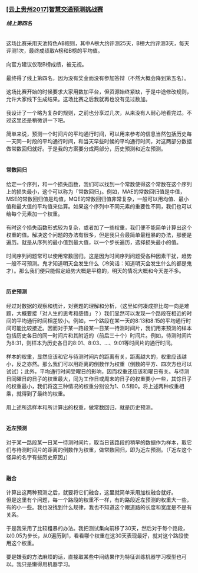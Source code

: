 
### [[云上贵州2017]智慧交通预测挑战赛](https://tianchi.aliyun.com/competition/entrance/231598/introduction)
***线上第四名***<br/>
<br/><br/>
这场比赛采用天池特色AB规则，其中A榜大约评测25天，B榜大约评测3天，每天评测1次，最终成绩取A榜和B榜的平均值。<br/><br/>
向官方建议仅取B榜成绩，被无视。<br/><br/>
最终得了线上第四名，因为没有奖金而没有参加答辩（不然大概会降到第五名）。<br/><br/>
这场比赛开始的时候要求大家用数加平台，但资源始终紧缺，于是中途修改规则，允许大家线下生成结果。这场比赛之后我就再也没有见过数加。<br/><br/>
我设计了一个略为复杂的规则，之前也分享过几次，从来没有人耐心地看完过。不过这里还是稍微讲一下吧。<br/><br/>
简单来说，预测一个时间片的平均通行时间，可以用来参考的信息当然包括历史每一天同一时段的平均通行时间，和当天早些时候的平均通行时间，对这两部分数据做常数回归就好。于是我的方案要分成两部分，历史预测和近左预测。<br/><br/>
#### 常数回归<br/>
给定一个序列，和一个损失函数，我们可以找到一个常数使得这个常数在这个序列上的损失最小，这个可以称为「常数回归」。例如，MAE的常数回归值是中值，MSE的常数回归值是均值，MQE的常数回归值非常复杂，一般可以用均值、最小值和最大值的平均值来估算。如果这个序列中不同元素的重要性不同，我们也可以给每个元素加一个权重。<br/><br/>
有时这个损失函数形式较为复杂，或者加了一些权重，我们便不能简单计算出这个权重的值。解决这个问题的办法有很多，但是我只会最简单最粗暴的办法，那便是遍历。就是从序列的最小值到最大值，以一个步长遍历，选择损失最小的值。<br/><br/>
时间序列问题常可以使用常数回归。这是因为时间序列问题受各种因素干扰，趋势一般不可预测。鬼才知道明天会发生什么（冷笑话：知道明天会发生什么的都是鬼才）。那么我们便只能假定趋势大概是平稳的，明天的情况大概和今天差不多。<br/><br/>
#### 历史预测<br/>
经过对数据的观察和统计，对赛题的理解和分析，（这里如何凑成排比句一向是难题，大概要接「对人生的思考和感悟」？）我们显然可以发现一个路段在相近的时间的平均通行时间相差较小。例如，一个路段在某一天的8:13和8:15的平均通行时间可能比较接近。因而对于某一路段某一日某一待测时间片，我们用来预测的样本包括历史各日的同一时间片和其附近的（前后三十个）时间片。例如，待测时间片为8:31，则样本为历史各日的8:01、8:03、...、9:01等时间片的通行时间。<br/><br/>
样本的权重，显然应该和它与待测时间片的距离有关，距离越大的，权重应该越小，反之亦然。那么我们可以用距离的倒数作为权重（倒数的平方、四次方也可以试试）；此外，平均通行时间受曜日的影响，因而权重还应该和曜日有关。与待测日同曜日的日子的权重最大，同为工作日或周末的日子的权重要小一些，其馀日子的权重最小，我们将这三种情况的权重分别设为1、0.5和0。将上述两种权重相乘，就得到了最终的权重。<br/><br/>
用上述所选样本和所计算出的权重，做常数回归，就是历史预测。<br/><br/>
#### 近左预测<br/>
对于某一路段某一日某一待测时间片，取当日该路段的稍早的数据作为样本，取它们与待测时间片的距离的倒数作为权重，做常数回归，即为近左预测。（「近左这个怪异的名字有些历史原因」）<br/><br/>
#### 融合<br/>
计算出这两种预测之后，就要将它们融合，这里就简单采用加权融合就好。<br/>
但是这里有个问题，每一个路段的权重不一样，有的路段近左预测的权重大一些，有的小一些。我也没找到什么规律，我也不知道这个跟道路的长度和宽度是不是有关系。<br/><br/>
于是我采用了比较粗暴的办法。我把测试集向前移了30天，然后对于每个路段，以0.05为步长，从0遍历到1，看看哪个权重在这30天表现最好，就对这个路段使用这个权重。<br/><br/>
要是嫌我的方法麻烦的话，直接取某些中间结果作为特征训练机器学习模型也可以。我只是懒得用机器学习。<br/>
